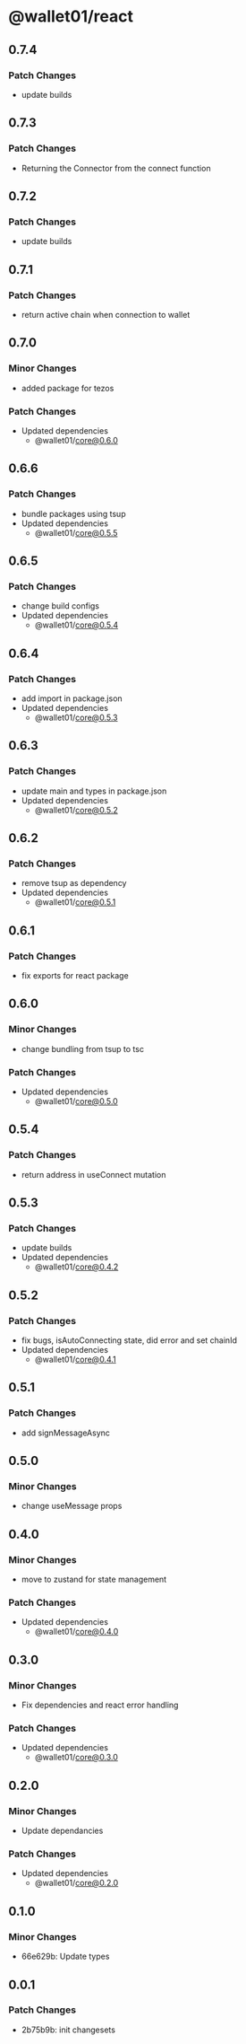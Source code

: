 # @wallet01/react

## 0.7.4

### Patch Changes

- update builds

## 0.7.3

### Patch Changes

- Returning the Connector from the connect function

## 0.7.2

### Patch Changes

- update builds

## 0.7.1

### Patch Changes

- return active chain when connection to wallet

## 0.7.0

### Minor Changes

- added package for tezos

### Patch Changes

- Updated dependencies
  - @wallet01/core@0.6.0

## 0.6.6

### Patch Changes

- bundle packages using tsup
- Updated dependencies
  - @wallet01/core@0.5.5

## 0.6.5

### Patch Changes

- change build configs
- Updated dependencies
  - @wallet01/core@0.5.4

## 0.6.4

### Patch Changes

- add import in package.json
- Updated dependencies
  - @wallet01/core@0.5.3

## 0.6.3

### Patch Changes

- update main and types in package.json
- Updated dependencies
  - @wallet01/core@0.5.2

## 0.6.2

### Patch Changes

- remove tsup as dependency
- Updated dependencies
  - @wallet01/core@0.5.1

## 0.6.1

### Patch Changes

- fix exports for react package

## 0.6.0

### Minor Changes

- change bundling from tsup to tsc

### Patch Changes

- Updated dependencies
  - @wallet01/core@0.5.0

## 0.5.4

### Patch Changes

- return address in useConnect mutation

## 0.5.3

### Patch Changes

- update builds
- Updated dependencies
  - @wallet01/core@0.4.2

## 0.5.2

### Patch Changes

- fix bugs, isAutoConnecting state, did error and set chainId
- Updated dependencies
  - @wallet01/core@0.4.1

## 0.5.1

### Patch Changes

- add signMessageAsync

## 0.5.0

### Minor Changes

- change useMessage props

## 0.4.0

### Minor Changes

- move to zustand for state management

### Patch Changes

- Updated dependencies
  - @wallet01/core@0.4.0

## 0.3.0

### Minor Changes

- Fix dependencies and react error handling

### Patch Changes

- Updated dependencies
  - @wallet01/core@0.3.0

## 0.2.0

### Minor Changes

- Update dependancies

### Patch Changes

- Updated dependencies
  - @wallet01/core@0.2.0

## 0.1.0

### Minor Changes

- 66e629b: Update types

## 0.0.1

### Patch Changes

- 2b75b9b: init changesets
